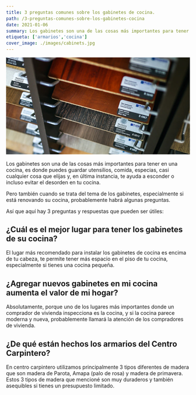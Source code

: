 ```yaml
---
title: 3 preguntas comunes sobre los gabinetes de cocina.
path: /3-preguntas-comunes-sobre-los-gabinetes-cocina
date: 2021-01-06
summary: Los gabinetes son una de las cosas más importantes para tener en una cocina, es donde puede almacenar utensilios, comida, especias, casi cualquier cosa que elija.
etiqueta: ['armarios','cocina']
cover_image: ./images/cabinets.jpg
---
```


![background](./images/cabinets.jpg)

Los gabinetes son una de las cosas más importantes para tener en una cocina, es donde puedes guardar utensilios, comida, especias, casi cualquier cosa que elijas y, en última instancia, te ayuda a esconder o incluso evitar el desorden en tu cocina.

Pero también cuando se trata del tema de los gabinetes, especialmente si está renovando su cocina, probablemente habrá algunas preguntas.

Así que aquí hay 3 preguntas y respuestas que pueden ser útiles:

## ¿Cuál es el mejor lugar para tener los gabinetes de su cocina?


El lugar más recomendado para instalar los gabinetes de cocina es encima de tu cabeza, te permite tener más espacio en el piso de tu cocina, especialmente si tienes una cocina pequeña.

## ¿Agregar nuevos gabinetes en mi cocina aumenta el valor de mi hogar?


Absolutamente, porque uno de los lugares más importantes donde un comprador de vivienda inspecciona es la cocina, y si la cocina parece moderna y nueva, probablemente llamará la atención de los compradores de vivienda.

## ¿De qué están hechos los armarios del Centro Carpintero?

En centro carpintero utilizamos principalmente 3 tipos diferentes de madera que son madera de Parota, Amapa (palo de rosa) y madera de primavera.
Estos 3 tipos de madera que mencioné son muy duraderos y también asequibles si tienes un presupuesto limitado.